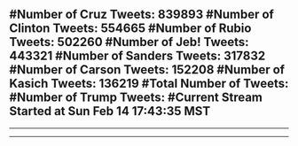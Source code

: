 #Number of Cruz Tweets: 839893
#Number of Clinton Tweets: 554665
#Number of Rubio Tweets: 502260
#Number of Jeb! Tweets: 443321
#Number of Sanders Tweets: 317832
#Number of Carson Tweets: 152208
#Number of Kasich Tweets: 136219
#Total Number of Tweets:  
#Number of Trump Tweets: 
#Current Stream Started at Sun Feb 14 17:43:35 MST
---
---
---
